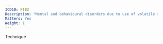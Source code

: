 ```yaml
---
ICD10: F182
Description: "Mental and behavioural disorders due to use of volatile solvents: Dependence syndrome"
Matters: Yes
Weight: 1
---
```

Technique
